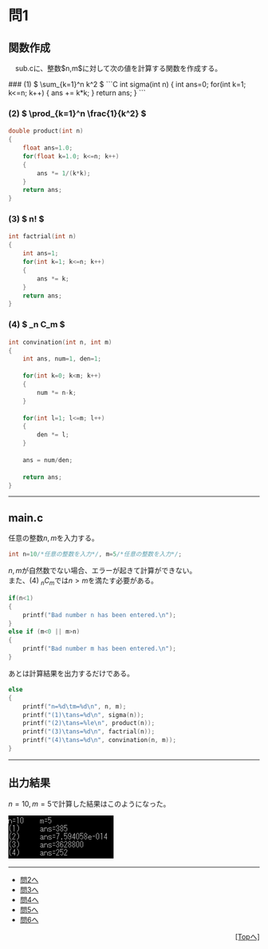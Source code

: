 # 問1
## 関数作成
<p style="text-indent: 1em;">
sub.cに、整数$n,m$に対して次の値を計算する関数を作成する。
</p>
### (1) $ \sum_{k=1}^n k^2 $
```C
int sigma(int n)
{
    int ans=0;
    for(int k=1; k<=n; k++)
    {
        ans += k*k;
    }
    return ans;
}
```

### (2) $ \prod_{k=1}^n \frac{1}{k^2} $
```C
double product(int n)
{
    float ans=1.0;
    for(float k=1.0; k<=n; k++)
    {
        ans *= 1/(k*k);
    }
    return ans;
}
```

### (3) $ n! $
```C
int factrial(int n)
{
    int ans=1;
    for(int k=1; k<=n; k++)
    {
        ans *= k;
    }
    return ans;
}
```

### (4) $ _n C_m $
```C
int convination(int n, int m)
{
    int ans, num=1, den=1;

    for(int k=0; k<m; k++)
    {
        num *= n-k;
    }

    for(int l=1; l<=m; l++)
    {
        den *= l;
    }

    ans = num/den;

    return ans;
}
```
---
## main.c
任意の整数$n, m$を入力する。
```C
int n=10/*任意の整数を入力*/, m=5/*任意の整数を入力*/;
```
$n,m$が自然数でない場合、エラーが起きて計算ができない。  
また、(4) $_n C_m$では$n>m$を満たす必要がある。
```C
if(n<1)
{
    printf("Bad number n has been entered.\n");
}
else if (m<0 || m>n)
{
    printf("Bad number m has been entered.\n");
}
```
あとは計算結果を出力するだけである。
```C
else
{
    printf("n=%d\tm=%d\n", n, m);
    printf("(1)\tans=%d\n", sigma(n));
    printf("(2)\tans=%le\n", product(n));
    printf("(3)\tans=%d\n", factrial(n));
    printf("(4)\tans=%d\n", convination(n, m));
}
```
---
## 出力結果
$n=10, m=5$で計算した結果はこのようになった。

[![](./image/result.png)](./image/result.png)

---
- [問2へ](https://github.com/Kouji-Tanaka/B4_Programming2 "Kouji-Tanaka/B4_Programming2")
- [問3へ](https://github.com/Kouji-Tanaka/B4_Programming3 "Kouji-Tanaka/B4_Programming3")
- [問4へ](https://github.com/Kouji-Tanaka/B4_Programming4 "Kouji-Tanaka/B4_Programming4")
- [問5へ](https://github.com/Kouji-Tanaka/B4_Programming5 "Kouji-Tanaka/B4_Programming5")
- [問6へ](https://github.com/Kouji-Tanaka/B4_Programming6 "Kouji-Tanaka/B4_Programming6")

<div style="text-align: right;">
    <a href="#">
        [Topへ]
    </a>
</div>